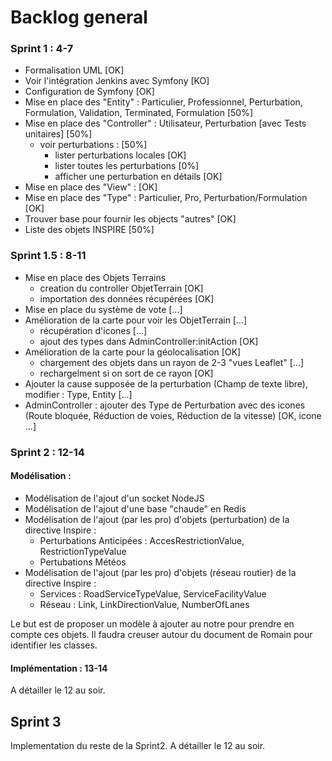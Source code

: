 # Backlog general

### Sprint 1 : 4-7

* Formalisation UML [OK]
* Voir l'intégration Jenkins avec Symfony [KO]
* Configuration de Symfony [OK]
* Mise en place des "Entity" : Particulier, Professionnel, Perturbation, Formulation, Validation, Terminated, Formulation [50%]
* Mise en place des "Controller" : Utilisateur, Perturbation [avec Tests unitaires] [50%]
  * voir perturbations : [50%]
    * lister perturbations locales [OK]
    * lister toutes les perturbations [0%]
    * afficher une perturbation en détails [OK]
* Mise en place des "View" : [OK]
* Mise en place des "Type" : Particulier, Pro, Perturbation/Formulation [OK]
* Trouver base pour fournir les objects "autres" [OK]
* Liste des objets INSPIRE [50%]

### Sprint 1.5 : 8-11

* Mise en place des Objets Terrains
    * creation du controller ObjetTerrain [OK]
    * importation des données récupérées [OK]
* Mise en place du système de vote [...]
* Amélioration de la carte pour voir les ObjetTerrain [...]
    * récupération d'icones [...]
    * ajout des types dans AdminController:initAction [OK]
* Amélioration de la carte pour la géolocalisation [OK]
    * chargement des objets dans un rayon de 2-3 "vues Leaflet" [...]
    * rechargelment si on sort de ce rayon [OK]
* Ajouter la cause supposée de la perturbation (Champ de texte libre), modifier : Type, Entity [...]
* AdminController : ajouter des Type de Perturbation avec des icones (Route bloquée, Réduction de voies, Réduction de la vitesse) [OK, icone ...]

### Sprint 2 : 12-14

#### Modélisation :

* Modélisation de l'ajout d'un socket NodeJS
* Modélisation de l'ajout d'une base "chaude" en Redis
* Modélisation de l'ajout (par les pro) d'objets (perturbation) de la directive Inspire :
    * Perturbations Anticipées : AccesRestrictionValue, RestrictionTypeValue
    * Pertubations Météos
* Modélisation de l'ajout (par les pro) d'objets (réseau routier) de la directive Inspire :
    * Services : RoadServiceTypeValue, ServiceFacilityValue
    * Réseau : Link, LinkDirectionValue, NumberOfLanes

Le but est de proposer un modèle à ajouter au notre pour prendre en compte ces objets. Il faudra creuser autour du document de Romain pour identifier les classes.

#### Implémentation : 13-14

A détailler le 12 au soir.

## Sprint 3

Implementation du reste de la Sprint2.
A détailler le 12 au soir.
